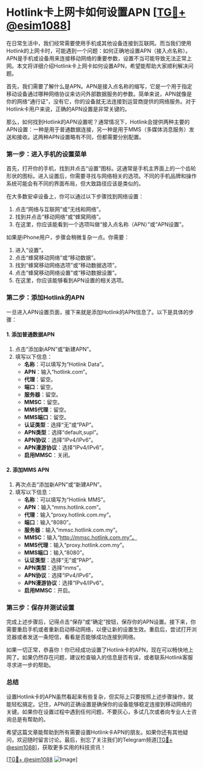 # Hotlink卡上网卡如何设置APN [[TG💪+ @esim1088](https://t.me/s/esim1088)]

在日常生活中，我们经常需要使用手机或其他设备连接到互联网。而当我们使用Hotlink的上网卡时，可能遇到一个问题：如何正确地设置APN（接入点名称）。APN是手机或设备用来连接移动网络的重要参数，设置不当可能导致无法正常上网。本文将详细介绍Hotlink卡上网卡如何设置APN，希望能帮助大家顺利解决问题。

首先，我们需要了解什么是APN。APN是接入点名称的缩写，它是一个用于指定移动设备通过哪种网络协议来访问外部数据服务的参数。简单来说，APN就像是你的网络“通行证”，没有它，你的设备就无法连接到运营商提供的网络服务。对于Hotlink卡用户来说，正确的APN设置是非常关键的。

那么，如何找到Hotlink的APN设置呢？通常情况下，Hotlink会提供两种主要的APN设置：一种是用于普通数据连接，另一种是用于MMS（多媒体消息服务）发送和接收。这两种APN设置略有不同，但都需要分别配置。

### **第一步：进入手机的设置菜单**

首先，打开你的手机，找到并点击“设置”图标。这通常是手机主界面上的一个齿轮形状的图标。进入设置后，你需要寻找与网络相关的选项。不同的手机品牌和操作系统可能会有不同的界面布局，但大致路径应该是类似的。

在大多数安卓设备上，你可以通过以下步骤找到网络设置：
1. 点击“网络与互联网”或“无线和网络”。
2. 找到并点击“移动网络”或“蜂窝网络”。
3. 在这里，你应该能看到一个选项叫做“接入点名称（APN）”或“APN设置”。

如果是iPhone用户，步骤会稍微复杂一点。你需要：
1. 进入“设置”。
2. 点击“蜂窝移动网络”或“移动数据”。
3. 找到“蜂窝移动网络选项”或“移动数据选项”。
4. 点击“蜂窝移动网络设置”或“移动数据设置”。
5. 在这里，你应该能够看到APN设置的相关选项。

### **第二步：添加Hotlink的APN**

一旦进入APN设置页面，接下来就是添加Hotlink的APN信息了。以下是具体的步骤：

#### **1. 添加普通数据APN**
1. 点击“添加新APN”或“新建APN”。
2. 填写以下信息：
   - **名称**：可以填写为“Hotlink Data”。
   - **APN**：输入“hotlink.com”。
   - **代理**：留空。
   - **端口**：留空。
   - **服务器**：留空。
   - **MMSC**：留空。
   - **MMS代理**：留空。
   - **MMS端口**：留空。
   - **认证类型**：选择“无”或“PAP”。
   - **APN类型**：选择“default,supl”。
   - **APN协议**：选择“IPv4/IPv6”。
   - **APN漫游协议**：选择“IPv4/IPv6”。
   - **启用MMSC**：关闭。

#### **2. 添加MMS APN**
1. 再次点击“添加新APN”或“新建APN”。
2. 填写以下信息：
   - **名称**：可以填写为“Hotlink MMS”。
   - **APN**：输入“mms.hotlink.com”。
   - **代理**：输入“proxy.hotlink.com.my”。
   - **端口**：输入“8080”。
   - **服务器**：输入“mmsc.hotlink.com.my”。
   - **MMSC**：输入“http://mmsc.hotlink.com.my”。
   - **MMS代理**：输入“proxy.hotlink.com.my”。
   - **MMS端口**：输入“8080”。
   - **认证类型**：选择“无”或“PAP”。
   - **APN类型**：选择“mms”。
   - **APN协议**：选择“IPv4/IPv6”。
   - **APN漫游协议**：选择“IPv4/IPv6”。
   - **启用MMSC**：开启。

### **第三步：保存并测试设置**

完成上述步骤后，记得点击“保存”或“确定”按钮，保存你的APN设置。接下来，你需要重启手机或者重新启动移动网络，以便让新的设置生效。重启后，尝试打开浏览器或者发送一条短信，看看是否能够成功连接到网络。

如果一切正常，恭喜你！你已经成功设置了Hotlink卡的APN，现在可以畅快地上网了。如果仍然存在问题，建议检查输入的信息是否有误，或者联系Hotlink客服寻求进一步的帮助。

### **总结**

设置Hotlink卡的APN虽然看起来有些复杂，但实际上只要按照上述步骤操作，就能轻松搞定。记住，APN的正确设置是确保你的设备能够稳定连接到移动网络的关键。如果你在设置过程中遇到任何问题，不要灰心，多试几次或者向专业人士咨询总是有帮助的。

希望这篇文章能帮助到所有需要设置Hotlink卡APN的朋友。如果你还有其他疑问，欢迎随时留言讨论。最后，别忘了关注我们的Telegram频道[[TG💪+ @esim1088](https://t.me/s/esim1088)]，获取更多实用的科技资讯！

[[TG💪+ @esim1088](https://t.me/s/esim1088) ![Image](https://i.postimg.cc/4NQfJmqS/Snipaste-2025-05-13-00-14-12.png)]